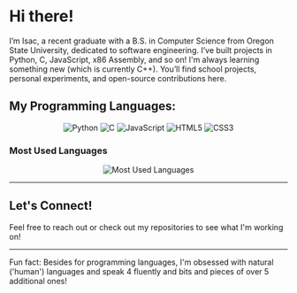 # Hi there!
I’m Isac, a recent graduate with a B.S. in Computer Science from Oregon State University, dedicated to software engineering.
I’ve built projects in Python, C, JavaScript, x86 Assembly, and so on! I'm always learning something new (which is currently C++).
You’ll find school projects, personal experiments, and open-source contributions here.

## My Programming Languages:

<p align="center">
  <img src="https://img.shields.io/badge/Python-3776AB?style=for-the-badge&logo=python&logoColor=white" alt="Python"/>
  <img src="https://img.shields.io/badge/C-00599C?style=for-the-badge&logo=c&logoColor=white" alt="C"/>
  <img src="https://img.shields.io/badge/JavaScript-F7DF1E?style=for-the-badge&logo=javascript&logoColor=black" alt="JavaScript"/>
  <img src="https://img.shields.io/badge/HTML5-E34F26?style=for-the-badge&logo=html5&logoColor=white" alt="HTML5"/>
  <img src="https://img.shields.io/badge/CSS3-1572B6?style=for-the-badge&logo=css3&logoColor=white" alt="CSS3"/>
</p>

### Most Used Languages

<p align="center">
  <img src="https://github-readme-stats.vercel.app/api/top-langs/?username=polasais&layout=compact&theme=dark&hide_border=true" alt="Most Used Languages"/>
</p>

---

## Let's Connect!

Feel free to reach out or check out my repositories to see what I'm working on!

---

Fun fact: Besides for programming languages, I'm obsessed with natural ('human') languages and speak 4 fluently and bits and pieces of over 5 additional ones!
